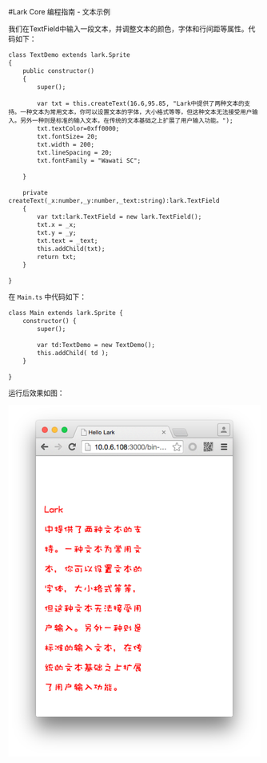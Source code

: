 #Lark Core 编程指南 - 文本示例


我们在TextField中输入一段文本，并调整文本的颜色，字体和行间距等属性。代码如下：

```
class TextDemo extends lark.Sprite
{
    public constructor()
    {
        super();

        var txt = this.createText(16.6,95.85, "Lark中提供了两种文本的支持。一种文本为常用文本，你可以设置文本的字体，大小格式等等，但这种文本无法接受用户输入。另外一种则是标准的输入文本，在传统的文本基础之上扩展了用户输入功能。");
        txt.textColor=0xff0000;
        txt.fontSize= 20;
        txt.width = 200;
        txt.lineSpacing = 20;
        txt.fontFamily = "Wawati SC";

    }

    private createText(_x:number,_y:number,_text:string):lark.TextField
    {
        var txt:lark.TextField = new lark.TextField();
        txt.x = _x;
        txt.y = _y;
        txt.text = _text;
        this.addChild(txt);
        return txt;
    }

}
```

在 `Main.ts` 中代码如下：

```
class Main extends lark.Sprite {
    constructor() {
        super();

        var td:TextDemo = new TextDemo();
        this.addChild( td );
    }

}
```

运行后效果如图：

![textField](image/11-5-1.png)